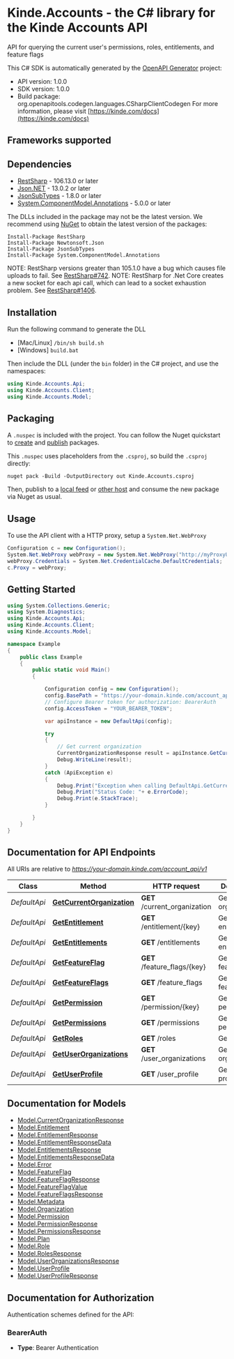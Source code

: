 # Kinde.Accounts - the C# library for the Kinde Accounts API

API for querying the current user's permissions, roles, entitlements, and feature flags

This C# SDK is automatically generated by the [OpenAPI Generator](https://openapi-generator.tech) project:

- API version: 1.0.0
- SDK version: 1.0.0
- Build package: org.openapitools.codegen.languages.CSharpClientCodegen
    For more information, please visit [https://kinde.com/docs](https://kinde.com/docs)

<a id="frameworks-supported"></a>
## Frameworks supported

<a id="dependencies"></a>
## Dependencies

- [RestSharp](https://www.nuget.org/packages/RestSharp) - 106.13.0 or later
- [Json.NET](https://www.nuget.org/packages/Newtonsoft.Json/) - 13.0.2 or later
- [JsonSubTypes](https://www.nuget.org/packages/JsonSubTypes/) - 1.8.0 or later
- [System.ComponentModel.Annotations](https://www.nuget.org/packages/System.ComponentModel.Annotations) - 5.0.0 or later

The DLLs included in the package may not be the latest version. We recommend using [NuGet](https://docs.nuget.org/consume/installing-nuget) to obtain the latest version of the packages:
```
Install-Package RestSharp
Install-Package Newtonsoft.Json
Install-Package JsonSubTypes
Install-Package System.ComponentModel.Annotations
```

NOTE: RestSharp versions greater than 105.1.0 have a bug which causes file uploads to fail. See [RestSharp#742](https://github.com/restsharp/RestSharp/issues/742).
NOTE: RestSharp for .Net Core creates a new socket for each api call, which can lead to a socket exhaustion problem. See [RestSharp#1406](https://github.com/restsharp/RestSharp/issues/1406).

<a id="installation"></a>
## Installation
Run the following command to generate the DLL
- [Mac/Linux] `/bin/sh build.sh`
- [Windows] `build.bat`

Then include the DLL (under the `bin` folder) in the C# project, and use the namespaces:
```csharp
using Kinde.Accounts.Api;
using Kinde.Accounts.Client;
using Kinde.Accounts.Model;
```
<a id="packaging"></a>
## Packaging

A `.nuspec` is included with the project. You can follow the Nuget quickstart to [create](https://docs.microsoft.com/en-us/nuget/quickstart/create-and-publish-a-package#create-the-package) and [publish](https://docs.microsoft.com/en-us/nuget/quickstart/create-and-publish-a-package#publish-the-package) packages.

This `.nuspec` uses placeholders from the `.csproj`, so build the `.csproj` directly:

```
nuget pack -Build -OutputDirectory out Kinde.Accounts.csproj
```

Then, publish to a [local feed](https://docs.microsoft.com/en-us/nuget/hosting-packages/local-feeds) or [other host](https://docs.microsoft.com/en-us/nuget/hosting-packages/overview) and consume the new package via Nuget as usual.

<a id="usage"></a>
## Usage

To use the API client with a HTTP proxy, setup a `System.Net.WebProxy`
```csharp
Configuration c = new Configuration();
System.Net.WebProxy webProxy = new System.Net.WebProxy("http://myProxyUrl:80/");
webProxy.Credentials = System.Net.CredentialCache.DefaultCredentials;
c.Proxy = webProxy;
```

<a id="getting-started"></a>
## Getting Started

```csharp
using System.Collections.Generic;
using System.Diagnostics;
using Kinde.Accounts.Api;
using Kinde.Accounts.Client;
using Kinde.Accounts.Model;

namespace Example
{
    public class Example
    {
        public static void Main()
        {

            Configuration config = new Configuration();
            config.BasePath = "https://your-domain.kinde.com/account_api/v1";
            // Configure Bearer token for authorization: BearerAuth
            config.AccessToken = "YOUR_BEARER_TOKEN";

            var apiInstance = new DefaultApi(config);

            try
            {
                // Get current organization
                CurrentOrganizationResponse result = apiInstance.GetCurrentOrganization();
                Debug.WriteLine(result);
            }
            catch (ApiException e)
            {
                Debug.Print("Exception when calling DefaultApi.GetCurrentOrganization: " + e.Message );
                Debug.Print("Status Code: "+ e.ErrorCode);
                Debug.Print(e.StackTrace);
            }

        }
    }
}
```

<a id="documentation-for-api-endpoints"></a>
## Documentation for API Endpoints

All URIs are relative to *https://your-domain.kinde.com/account_api/v1*

Class | Method | HTTP request | Description
------------ | ------------- | ------------- | -------------
*DefaultApi* | [**GetCurrentOrganization**](docs/DefaultApi.md#getcurrentorganization) | **GET** /current_organization | Get current organization
*DefaultApi* | [**GetEntitlement**](docs/DefaultApi.md#getentitlement) | **GET** /entitlement/{key} | Get specific entitlement
*DefaultApi* | [**GetEntitlements**](docs/DefaultApi.md#getentitlements) | **GET** /entitlements | Get all entitlements
*DefaultApi* | [**GetFeatureFlag**](docs/DefaultApi.md#getfeatureflag) | **GET** /feature_flags/{key} | Get specific feature flag
*DefaultApi* | [**GetFeatureFlags**](docs/DefaultApi.md#getfeatureflags) | **GET** /feature_flags | Get all feature flags
*DefaultApi* | [**GetPermission**](docs/DefaultApi.md#getpermission) | **GET** /permission/{key} | Get specific permission
*DefaultApi* | [**GetPermissions**](docs/DefaultApi.md#getpermissions) | **GET** /permissions | Get all permissions
*DefaultApi* | [**GetRoles**](docs/DefaultApi.md#getroles) | **GET** /roles | Get all roles
*DefaultApi* | [**GetUserOrganizations**](docs/DefaultApi.md#getuserorganizations) | **GET** /user_organizations | Get user organizations
*DefaultApi* | [**GetUserProfile**](docs/DefaultApi.md#getuserprofile) | **GET** /user_profile | Get user profile


<a id="documentation-for-models"></a>
## Documentation for Models

 - [Model.CurrentOrganizationResponse](docs/CurrentOrganizationResponse.md)
 - [Model.Entitlement](docs/Entitlement.md)
 - [Model.EntitlementResponse](docs/EntitlementResponse.md)
 - [Model.EntitlementResponseData](docs/EntitlementResponseData.md)
 - [Model.EntitlementsResponse](docs/EntitlementsResponse.md)
 - [Model.EntitlementsResponseData](docs/EntitlementsResponseData.md)
 - [Model.Error](docs/Error.md)
 - [Model.FeatureFlag](docs/FeatureFlag.md)
 - [Model.FeatureFlagResponse](docs/FeatureFlagResponse.md)
 - [Model.FeatureFlagValue](docs/FeatureFlagValue.md)
 - [Model.FeatureFlagsResponse](docs/FeatureFlagsResponse.md)
 - [Model.Metadata](docs/Metadata.md)
 - [Model.Organization](docs/Organization.md)
 - [Model.Permission](docs/Permission.md)
 - [Model.PermissionResponse](docs/PermissionResponse.md)
 - [Model.PermissionsResponse](docs/PermissionsResponse.md)
 - [Model.Plan](docs/Plan.md)
 - [Model.Role](docs/Role.md)
 - [Model.RolesResponse](docs/RolesResponse.md)
 - [Model.UserOrganizationsResponse](docs/UserOrganizationsResponse.md)
 - [Model.UserProfile](docs/UserProfile.md)
 - [Model.UserProfileResponse](docs/UserProfileResponse.md)


<a id="documentation-for-authorization"></a>
## Documentation for Authorization


Authentication schemes defined for the API:
<a id="BearerAuth"></a>
### BearerAuth

- **Type**: Bearer Authentication

